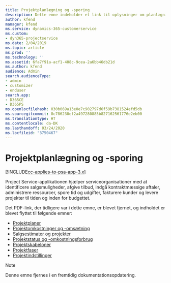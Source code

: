 ```yaml
---
title: Projektplanlægning og -sporing
description: Dette emne indeholder et link til oplysninger om planlægning og sporing i Project Service Automation.
author: kfend
manager: kfend
ms.service: dynamics-365-customerservice
ms.custom:
- dyn365-projectservice
ms.date: 2/04/2019
ms.topic: article
ms.prod: ''
ms.technology: ''
ms.assetid: 6fa7f91a-acf1-408c-9cea-2a6bb46db21d
ms.author: kfend
audience: Admin
search.audienceType:
- admin
- customizer
- enduser
search.app:
- D365CE
- D365PS
ms.openlocfilehash: 030b069a13e0e7c902797d6f59b7381524efd5db
ms.sourcegitcommit: 8c786230ef2a497280885b827162561776e2eb00
ms.translationtype: HT
ms.contentlocale: da-DK
ms.lasthandoff: 03/24/2020
ms.locfileid: "3750467"
---
```

# <a name="project-planning-and-tracking"></a>Projektplanlægning og -sporing

[!INCLUDE[cc-applies-to-psa-app-3.x](../../includes/cc-applies-to-psa-app-3x.md)]

Project Service-applikationen hjælper serviceorganisationer med at identificere salgsmuligheder, afgive tilbud, indgå kontraktmæssige aftaler, administrere ressourcer, spore tid og udgifter, fakturere kunder og levere projekter til tiden og inden for budgettet. 

Det PDF-link, der tidligere var i dette emne, er blevet fjernet, og indholdet er blevet flyttet til følgende emner:

- [Projektplaner](../project-creating.md)
- [Projektomkostninger og -omsætning](../project-estimating.md)
- [Salgsestimater og projekter](../project-leveraging.md)
- [Projektstatus og -omkostningsforbrug](../project-tracking.md)
- [Projektskabeloner](../project-templates.md)
- [Projektfaser](../project-stages.md)
- [Projektindstillinger](../project-settings.md)

> [!NOTE]
> Denne emne fjernes i en fremtidig dokumentationsopdatering. 
